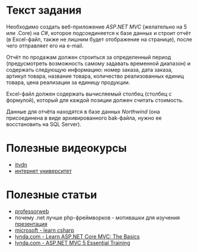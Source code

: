 # Текст задания

Необходимо создать веб-приложение *ASP.NET MVC* (желательно на 5 или .Core) на *C#*, которое подсоединяется к базе данных и строит отчёт (в Excel-файл, также не лишним будет отображение на странице), после чего отправляет его на e-mail.

Отчёт по продажам должен строиться за определенный период (предусмотреть возможность самому задавать временной диапазон) и содержать следующую информацию: номер заказа, дата заказа, артикул товара, название товара, количество реализованных единиц товара, цена реализации за единицу продукции.

Excel-файл должен содержать вычисляемый столбец (столбец с формулой), который для каждой позиции должен считать стоимость.

Данные для отчёта находятся в базе данных *Northwind* (она присоединена в виде архивированного bak-файла, нужно ее восстановить на SQL Server).

# Полезные видеокурсы
* [itvdn](https://www.youtube.com/watch?v=TBH2V98ohe4&list=PLvItDmb0sZw_uaxwtw5mM2IkKBfcnjxYQ)
* [интернет университет](https://www.youtube.com/watch?v=8vnBT73NeNw)

# Полезные статьи
* [professorweb](https://professorweb.ru/my/ASP_NET/base/level1/base_aspnet_index.php)
* почему .net лучше php-фреймворков - мотивашки для изучения [презентация](https://www.youtube.com/watch?v=8Y_cSciUavc)
* [microsoft - learn csharp](https://www.microsoft.com/net/tutorials/csharp/getting-started)
* [lynda.com - Learn ASP.NET Core MVC: The Basics](https://rutracker.org/forum/viewtopic.php?t=5324115)
* [lynda.com - ASP.NET MVC 5 Essential Training](https://rutracker.org/forum/viewtopic.php?t=4926002)